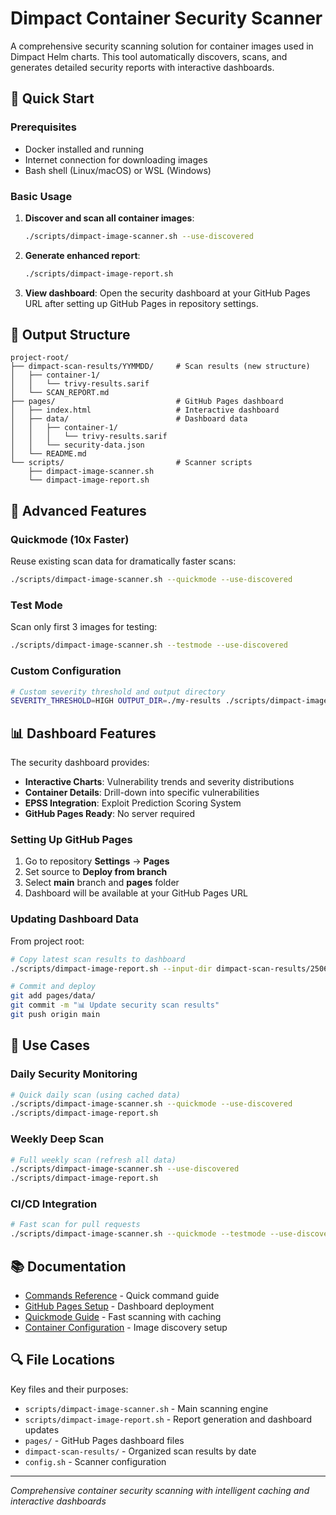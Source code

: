 # Dimpact Container Security Scanner

A comprehensive security scanning solution for container images used in Dimpact Helm charts. This tool automatically discovers, scans, and generates detailed security reports with interactive dashboards.

## 🚀 Quick Start

### Prerequisites
- Docker installed and running
- Internet connection for downloading images
- Bash shell (Linux/macOS) or WSL (Windows)

### Basic Usage

1. **Discover and scan all container images**:
   ```bash
   ./scripts/dimpact-image-scanner.sh --use-discovered
   ```

2. **Generate enhanced report**:
   ```bash
   ./scripts/dimpact-image-report.sh
   ```

3. **View dashboard**: Open the security dashboard at your GitHub Pages URL after setting up GitHub Pages in repository settings.

## 📁 Output Structure

```
project-root/
├── dimpact-scan-results/YYMMDD/     # Scan results (new structure)
│   ├── container-1/
│   │   └── trivy-results.sarif
│   └── SCAN_REPORT.md
├── pages/                           # GitHub Pages dashboard
│   ├── index.html                   # Interactive dashboard
│   ├── data/                        # Dashboard data
│   │   ├── container-1/
│   │   │   └── trivy-results.sarif
│   │   └── security-data.json
│   └── README.md
└── scripts/                         # Scanner scripts
    ├── dimpact-image-scanner.sh
    └── dimpact-image-report.sh
```

## 🔧 Advanced Features

### Quickmode (10x Faster)
Reuse existing scan data for dramatically faster scans:
```bash
./scripts/dimpact-image-scanner.sh --quickmode --use-discovered
```

### Test Mode
Scan only first 3 images for testing:
```bash
./scripts/dimpact-image-scanner.sh --testmode --use-discovered
```

### Custom Configuration
```bash
# Custom severity threshold and output directory
SEVERITY_THRESHOLD=HIGH OUTPUT_DIR=./my-results ./scripts/dimpact-image-scanner.sh
```

## 📊 Dashboard Features

The security dashboard provides:
- **Interactive Charts**: Vulnerability trends and severity distributions
- **Container Details**: Drill-down into specific vulnerabilities
- **EPSS Integration**: Exploit Prediction Scoring System
- **GitHub Pages Ready**: No server required

### Setting Up GitHub Pages

1. Go to repository **Settings** → **Pages**
2. Set source to **Deploy from branch**
3. Select **main** branch and **pages** folder
4. Dashboard will be available at your GitHub Pages URL

### Updating Dashboard Data

From project root:
```bash
# Copy latest scan results to dashboard
./scripts/dimpact-image-report.sh --input-dir dimpact-scan-results/250627

# Commit and deploy
git add pages/data/
git commit -m "📊 Update security scan results"
git push origin main
```

## 🎯 Use Cases

### Daily Security Monitoring
```bash
# Quick daily scan (using cached data)
./scripts/dimpact-image-scanner.sh --quickmode --use-discovered
./scripts/dimpact-image-report.sh
```

### Weekly Deep Scan
```bash
# Full weekly scan (refresh all data)
./scripts/dimpact-image-scanner.sh --use-discovered
./scripts/dimpact-image-report.sh
```

### CI/CD Integration
```bash
# Fast scan for pull requests
./scripts/dimpact-image-scanner.sh --quickmode --testmode --use-discovered
```

## 📚 Documentation

- [Commands Reference](pages/COMMANDS_REFERENCE.md) - Quick command guide
- [GitHub Pages Setup](pages/GITHUB_PAGES_SETUP.md) - Dashboard deployment
- [Quickmode Guide](QUICKMODE_GUIDE.md) - Fast scanning with caching
- [Container Configuration](CONTAINER_CONFIG_EXAMPLES.md) - Image discovery setup

## 🔍 File Locations

Key files and their purposes:
- `scripts/dimpact-image-scanner.sh` - Main scanning engine
- `scripts/dimpact-image-report.sh` - Report generation and dashboard updates
- `pages/` - GitHub Pages dashboard files
- `dimpact-scan-results/` - Organized scan results by date
- `config.sh` - Scanner configuration

---

*Comprehensive container security scanning with intelligent caching and interactive dashboards*
